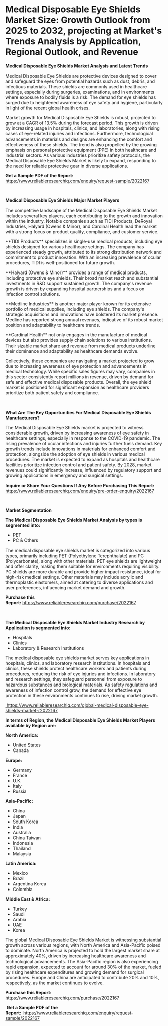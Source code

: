 <p><h1>Medical Disposable Eye Shields Market Size: Growth Outlook from 2025 to 2032, projecting at Market's Trends Analysis by Application, Regional Outlook, and Revenue</h1></p><p><strong>Medical Disposable Eye Shields Market Analysis and Latest Trends</strong></p>
<p><p>Medical Disposable Eye Shields are protective devices designed to cover and safeguard the eyes from potential hazards such as dust, debris, and infectious materials. These shields are commonly used in healthcare settings, especially during surgeries, examinations, and in environments where exposure to bodily fluids is a risk. The demand for eye shields has surged due to heightened awareness of eye safety and hygiene, particularly in light of the recent global health crises.</p><p>Market growth for Medical Disposable Eye Shields is robust, projected to grow at a CAGR of 13.5% during the forecast period. This growth is driven by increasing usage in hospitals, clinics, and laboratories, along with rising cases of eye-related injuries and infections. Furthermore, technological advancements in materials and designs are enhancing the comfort and effectiveness of these shields. The trend is also propelled by the growing emphasis on personal protective equipment (PPE) in both healthcare and industrial sectors. As various industries prioritize safety protocols, the Medical Disposable Eye Shields Market is likely to expand, responding to the need for reliable protective gear in diverse applications.</p></p>
<p><strong>Get a Sample PDF of the Report:&nbsp;</strong> <a href="https://www.reliableresearchiq.com/enquiry/request-sample/2022167?utm_campaign=2469&utm_medium=2&utm_source=Github&utm_content=ia&utm_term=16042025&utm_id=medical-disposable-eye-shields">https://www.reliableresearchiq.com/enquiry/request-sample/2022167</a></p>
<p>&nbsp;</p>
<p><strong>Medical Disposable Eye Shields Major Market Players</strong></p>
<p><p>The competitive landscape of the Medical Disposable Eye Shields Market includes several key players, each contributing to the growth and innovation within the industry. Notable companies such as TIDI Products, DeRoyal Industries, Halyard (Owens & Minor), and Cardinal Health lead the market with a strong focus on product quality, compliance, and customer service.</p><p>**TIDI Products** specializes in single-use medical products, including eye shields designed for various healthcare settings. The company has experienced steady growth, attributed to its strong distribution network and commitment to product innovation. With an increasing prevalence of ocular procedures, TIDI is well-positioned for future growth.</p><p>**Halyard (Owens & Minor)** provides a range of medical products, including protective eye shields. Their broad market reach and substantial investments in R&D support sustained growth. The company's revenue growth is driven by expanding hospital partnerships and a focus on infection control solutions.</p><p>**Medline Industries** is another major player known for its extensive portfolio of medical supplies, including eye shields. The company's strategic acquisitions and innovations have bolstered its market presence. Medline has reported strong annual revenues, indicative of its robust market position and adaptability to healthcare trends.</p><p>**Cardinal Health** not only engages in the manufacture of medical devices but also provides supply chain solutions to various institutions. Their sizable market share and revenue from medical products underline their dominance and adaptability as healthcare demands evolve.</p><p>Collectively, these companies are navigating a market projected to grow due to increasing awareness of eye protection and advancements in medical technology. While specific sales figures may vary, companies in this sector consistently report millions in revenue, driven by demand for safe and effective medical disposable products. Overall, the eye shield market is positioned for significant expansion as healthcare providers prioritize both patient safety and compliance.</p></p>
<p>&nbsp;</p>
<p><strong>What Are The Key Opportunities For Medical Disposable Eye Shields Manufacturers?</strong></p>
<p><p>The Medical Disposable Eye Shields market is projected to witness considerable growth, driven by increasing awareness of eye safety in healthcare settings, especially in response to the COVID-19 pandemic. The rising prevalence of ocular infections and injuries further fuels demand. Key growth trends include innovations in materials for enhanced comfort and protection, alongside the adoption of eye shields in various medical procedures. The market is expected to expand as hospitals and healthcare facilities prioritize infection control and patient safety. By 2028, market revenues could significantly increase, influenced by regulatory support and growing applications in emergency and surgical settings.</p></p>
<p><strong>Inquire or Share Your Questions If Any Before Purchasing This Report:</strong> <a href="https://www.reliableresearchiq.com/enquiry/pre-order-enquiry/2022167?utm_campaign=2469&utm_medium=2&utm_source=Github&utm_content=ia&utm_term=16042025&utm_id=medical-disposable-eye-shields">https://www.reliableresearchiq.com/enquiry/pre-order-enquiry/2022167</a></p>
<p>&nbsp;</p>
<p><strong>Market Segmentation</strong></p>
<p><strong>The Medical Disposable Eye Shields Market Analysis by types is segmented into:</strong></p>
<p><ul><li>PET</li><li>PC & Others</li></ul></p>
<p><p>The medical disposable eye shields market is categorized into various types, primarily including PET (Polyethylene Terephthalate) and PC (Polycarbonate), along with other materials. PET eye shields are lightweight and offer clarity, making them suitable for environments requiring visibility. PC shields are more durable and provide higher impact resistance, ideal for high-risk medical settings. Other materials may include acrylic and thermoplastic elastomers, aimed at catering to diverse applications and user preferences, influencing market demand and growth.</p></p>
<p><strong>Purchase this Report:&nbsp;</strong><a href="https://www.reliableresearchiq.com/purchase/2022167?utm_campaign=2469&utm_medium=2&utm_source=Github&utm_content=ia&utm_term=16042025&utm_id=medical-disposable-eye-shields">https://www.reliableresearchiq.com/purchase/2022167</a></p>
<p>&nbsp;</p>
<p><strong>The Medical Disposable Eye Shields Market Industry Research by Application is segmented into:</strong></p>
<p><ul><li>Hospitals</li><li>Clinics</li><li>Laboratory & Research Institutions</li></ul></p>
<p><p>The medical disposable eye shields market serves key applications in hospitals, clinics, and laboratory research institutions. In hospitals and clinics, these shields protect healthcare workers and patients during procedures, reducing the risk of eye injuries and infections. In laboratory and research settings, they safeguard personnel from exposure to hazardous substances and biological materials. As safety regulations and awareness of infection control grow, the demand for effective eye protection in these environments continues to rise, driving market growth.</p></p>
<p><a href="https://www.reliableresearchiq.com/global-medical-disposable-eye-shields-market-r2022167?utm_campaign=2469&utm_medium=2&utm_source=Github&utm_content=ia&utm_term=16042025&utm_id=medical-disposable-eye-shields">&nbsp;https://www.reliableresearchiq.com/global-medical-disposable-eye-shields-market-r2022167</a></p>
<p><strong>In terms of Region, the Medical Disposable Eye Shields Market Players available by Region are:</strong></p>
<p>
    <p> <strong> North America: </strong>
        <ul>
            <li>United States</li>
            <li>Canada</li>
        </ul>
        </p> 
    <p> <strong> Europe: </strong>
        <ul>
            <li>Germany</li>
            <li>France</li>
            <li>U.K.</li>
            <li>Italy</li>
            <li>Russia</li>
        </ul>
        </p> 
    <p> <strong> Asia-Pacific: </strong>
        <ul>
            <li>China</li>
            <li>Japan</li>
            <li>South Korea</li>
            <li>India</li>
            <li>Australia</li>
            <li>China Taiwan</li>
            <li>Indonesia</li>
            <li>Thailand</li>
            <li>Malaysia</li>
        </ul>
        </p> 
    <p> <strong> Latin America: </strong>
        <ul>
            <li>Mexico</li>
            <li>Brazil</li>
            <li>Argentina Korea</li>
            <li>Colombia</li>
        </ul>
        </p> 
    <p> <strong> Middle East & Africa: </strong>
        <ul>
            <li>Turkey</li>
            <li>Saudi</li>
            <li>Arabia</li>
            <li>UAE</li>
            <li>Korea</li>
        </ul>
    </p>
    </p>
<p><p>The global Medical Disposable Eye Shields Market is witnessing substantial growth across various regions, with North America and Asia-Pacific poised to dominate. North America is projected to hold the largest market share at approximately 40%, driven by increasing healthcare awareness and technological advancements. The Asia-Pacific region is also experiencing rapid expansion, expected to account for around 30% of the market, fueled by rising healthcare expenditures and growing demand for surgical procedures. Europe and China are anticipated to contribute 20% and 10%, respectively, as the market continues to evolve.</p></p>
<p><strong>Purchase this Report: </strong><a href="https://www.reliableresearchiq.com/purchase/2022167?utm_campaign=2469&utm_medium=2&utm_source=Github&utm_content=ia&utm_term=16042025&utm_id=medical-disposable-eye-shields">https://www.reliableresearchiq.com/purchase/2022167</a></p>
<p>&nbsp;<strong>Get a Sample PDF of the Report:&nbsp;&nbsp;</strong><a href="https://www.reliableresearchiq.com/enquiry/request-sample/2022167?utm_campaign=2469&utm_medium=2&utm_source=Github&utm_content=ia&utm_term=16042025&utm_id=medical-disposable-eye-shields">https://www.reliableresearchiq.com/enquiry/request-sample/2022167</a></p>
<p><strong></strong></p>
<p><p></p><p></p><p></p></p>
